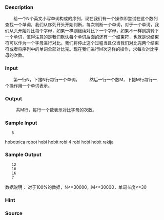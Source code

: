 
### Description
       给一个N个英文小写单词构成的序列，现在我们有一个操作即尝试在这个数列查找一个单词，我们从序列开头开始判断，每次判断一个单词，对于一个单词，我们从头开始对比每个字母，如果一样则继续对比下一个字母，如果不一样则跳转下一个单词，值得注意的是我们默认每个单词后面的还有一个结束符，也就是说结束符可以作为一个字母进行对比。我们将停止这个过程当且仅当我们对比完两个结束符或者将序列中的单词全部对比完。现在我们进行M次这样的操作，求每次对比字母的次数。
### Input
       第一行N，下接N行每行一个单词。
       然后一行一个数M，下接M行每行一个操作用一个单词表示。
### Output
 
       共M行，每行一个数表示对比字母的次数。
### Sample Input

       5
hobotnica
robot
hobi
hobit
robi
4
robi
hobi
hobit
rakija

### Sample Output

       12
       10
       16
       7
数据说明：
           对于100%的数据，N<=30000，M<=30000，单词长度<=30
### Hint

### Source
